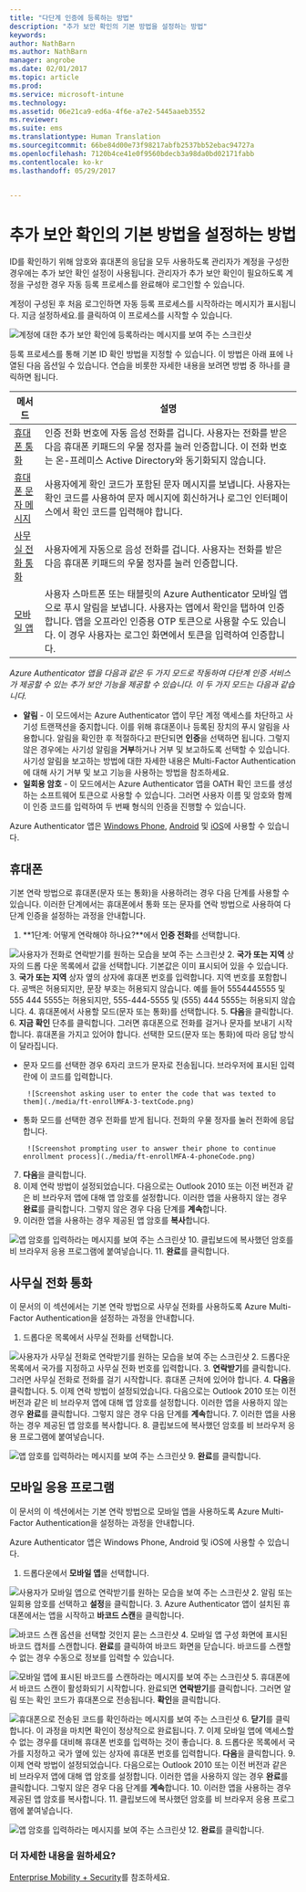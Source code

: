 ```yaml
---
title: "다단계 인증에 등록하는 방법"
description: "추가 보안 확인의 기본 방법을 설정하는 방법"
keywords: 
author: NathBarn
ms.author: NathBarn
manager: angrobe
ms.date: 02/01/2017
ms.topic: article
ms.prod: 
ms.service: microsoft-intune
ms.technology: 
ms.assetid: 06e21ca9-ed6a-4f6e-a7e2-5445aaeb3552
ms.reviewer: 
ms.suite: ems
ms.translationtype: Human Translation
ms.sourcegitcommit: 66be84d00e73f98217abfb2537bb52ebac94727a
ms.openlocfilehash: 7120b4ce41e0f9560bdecb3a98da0bd02171fabb
ms.contentlocale: ko-kr
ms.lasthandoff: 05/29/2017


---
```


# <a name="how-to-set-up-your-preferred-method-for-additional-security-verification"></a>추가 보안 확인의 기본 방법을 설정하는 방법



ID를 확인하기 위해 암호와 휴대폰의 응답을 모두 사용하도록 관리자가 계정을 구성한 경우에는 추가 보안 확인 설정이 사용됩니다. 관리자가 추가 보안 확인이 필요하도록 계정을 구성한 경우 자동 등록 프로세스를 완료해야 로그인할 수 있습니다.

계정이 구성된 후 처음 로그인하면 자동 등록 프로세스를 시작하라는 메시지가 표시됩니다. 지금 설정하세요.를 클릭하여 이 프로세스를 시작할 수 있습니다.

![계정에 대한 추가 보안 확인에 등록하라는 메시지를 보여 주는 스크린샷](./media/ft-enrollMFA-1-beginProcess.png)

등록 프로세스를 통해 기본 ID 확인 방법을 지정할 수 있습니다. 이 방법은 아래 표에 나열된 다음 옵션일 수 있습니다. 연습을 비롯한 자세한 내용을 보려면 방법 중 하나를 클릭하면 됩니다.


|메서드|설명|
|------------|----------------------------------|
|[휴대폰 통화](#mobile-phone)|인증 전화 번호에 자동 음성 전화를 겁니다. 사용자는 전화를 받은 다음 휴대폰 키패드의 우물 정자를 눌러 인증합니다. 이 전화 번호는 온-프레미스 Active Directory와 동기화되지 않습니다.|
|[휴대폰 문자 메시지](#mobile-phone)|사용자에게 확인 코드가 포함된 문자 메시지를 보냅니다. 사용자는 확인 코드를 사용하여 문자 메시지에 회신하거나 로그인 인터페이스에서 확인 코드를 입력해야 합니다.|
|[사무실 전화 통화](#office-phone-call)|사용자에게 자동으로 음성 전화를 겁니다. 사용자는 전화를 받은 다음 휴대폰 키패드의 우물 정자를 눌러 인증합니다.|
|[모바일 앱](#mobile-application)|사용자 스마트폰 또는 태블릿의 Azure Authenticator 모바일 앱으로 푸시 알림을 보냅니다. 사용자는 앱에서 확인을 탭하여 인증합니다. 앱을 오프라인 인증용 OTP 토큰으로 사용할 수도 있습니다. 이 경우 사용자는 로그인 화면에서 토큰을 입력하여 인증합니다.|

_Azure Authenticator 앱을 다음과 같은 두 가지 모드로 작동하여 다단계 인증 서비스가 제공할 수 있는 추가 보안 기능을 제공할 수 있습니다. 이 두 가지 모드는 다음과 같습니다._

- **알림** - 이 모드에서는 Azure Authenticator 앱이 무단 계정 액세스를 차단하고 사기성 트랜잭션을 중지합니다. 이를 위해 휴대폰이나 등록된 장치의 푸시 알림을 사용합니다. 알림을 확인한 후 적절하다고 판단되면 **인증**을 선택하면 됩니다. 그렇지 않은 경우에는 사기성 알림을 **거부**하거나 거부 및 보고하도록 선택할 수 있습니다. 사기성 알림을 보고하는 방법에 대한 자세한 내용은 Multi-Factor Authentication에 대해 사기 거부 및 보고 기능을 사용하는 방법을 참조하세요.
- **일회용 암호** - 이 모드에서는 Azure Authenticator 앱을 OATH 확인 코드를 생성하는 소프트웨어 토큰으로 사용할 수 있습니다. 그러면 사용자 이름 및 암호와 함께 이 인증 코드를 입력하여 두 번째 형식의 인증을 진행할 수 있습니다.

Azure Authenticator 앱은 [Windows Phone](http://www.windowsphone.com/en-us/store/app/azure-authenticator/03a5b2bf-6066-418f-b569-e8aecbc06e50), [Android](https://play.google.com/store/apps/details?id=com.azure.authenticator) 및 [iOS](https://itunes.apple.com/us/app/azure-authenticator/id983156458)에 사용할 수 있습니다.

## <a name="mobile-phone"></a>휴대폰
기본 연락 방법으로 휴대폰(문자 또는 통화)을 사용하려는 경우 다음 단계를 사용할 수 있습니다. 이러한 단계에서는 휴대폰에서 통화 또는 문자를 연락 방법으로 사용하여 다단계 인증을 설정하는 과정을 안내합니다.

1. **1단계: 어떻게 연락해야 하나요?**에서 **인증 전화**를 선택합니다.

  ![사용자가 전화로 연락받기를 원하는 모습을 보여 주는 스크린샷](./media/ft-enrollMFA-2-securityVerification.png)
2.    **국가 또는 지역** 상자의 드롭 다운 목록에서 값을 선택합니다. 기본값은 이미 표시되어 있을 수 있습니다.
3.    **국가 또는 지역** 상자 옆의 상자에 휴대폰 번호를 입력합니다. 지역 번호를 포함합니다.
공백은 허용되지만, 문장 부호는 허용되지 않습니다. 예를 들어 5554445555 및 555 444 5555는 허용되지만, 555-444-5555 및 (555) 444 5555는 허용되지 않습니다.
4.    휴대폰에서 사용할 모드(문자 또는 통화)를 선택합니다.
5.    **다음**을 클릭합니다.
6.    **지금 확인** 단추를 클릭합니다. 그러면 휴대폰으로 전화를 걸거나 문자를 보내기 시작합니다. 휴대폰을 가지고 있어야 합니다. 선택한 모드(문자 또는 통화)에 따라 응답 방식이 달라집니다.
 - 문자 모드를 선택한 경우 6자리 코드가 문자로 전송됩니다. 브라우저에 표시된 입력란에 이 코드를 입력합니다.

        ![Screenshot asking user to enter the code that was texted to them](./media/ft-enrollMFA-3-textCode.png)
 - 통화 모드를 선택한 경우 전화를 받게 됩니다. 전화의 우물 정자를 눌러 전화에 응답합니다.

        ![Screenshot prompting user to answer their phone to continue enrollment process](./media/ft-enrollMFA-4-phoneCode.png)
7. **다음**을 클릭합니다.
8.    이제 연락 방법이 설정되었습니다. 다음으로는 Outlook 2010 또는 이전 버전과 같은 비 브라우저 앱에 대해 앱 암호를 설정합니다. 이러한 앱을 사용하지 않는 경우 **완료**를 클릭합니다. 그렇지 않은 경우 다음 단계를 **계속**합니다.
9. 이러한 앱을 사용하는 경우 제공된 앱 암호를 **복사**합니다.

  ![앱 암호를 입력하라는 메시지를 보여 주는 스크린샷](./media/ft-enrollMFA-5-copyPW.png)
10.    클립보드에 복사했던 암호를 비 브라우저 응용 프로그램에 붙여넣습니다.
11.    **완료**를 클릭합니다.

## <a name="office-phone-call"></a>사무실 전화 통화
이 문서의 이 섹션에서는 기본 연락 방법으로 사무실 전화를 사용하도록 Azure Multi-Factor Authentication을 설정하는 과정을 안내합니다.
1. 드롭다운 목록에서 사무실 전화를 선택합니다.

  ![사용자가 사무실 전화로 연락받기를 원하는 모습을 보여 주는 스크린샷](./media/ft-enrollMFA-6-officePhone.png)
2.    드롭다운 목록에서 국가를 지정하고 사무실 전화 번호를 입력합니다.
3.    **연락받기**를 클릭합니다. 그러면 사무실 전화로 전화를 걸기 시작합니다. 휴대폰 근처에 있어야 합니다.
4.    **다음**을 클릭합니다.
5.    이제 연락 방법이 설정되었습니다. 다음으로는 Outlook 2010 또는 이전 버전과 같은 비 브라우저 앱에 대해 앱 암호를 설정합니다. 이러한 앱을 사용하지 않는 경우 **완료**를 클릭합니다. 그렇지 않은 경우 다음 단계를 **계속**합니다.
7.    이러한 앱을 사용하는 경우 제공된 앱 암호를 복사합니다.
8.    클립보드에 복사했던 암호를 비 브라우저 응용 프로그램에 붙여넣습니다.

  ![앱 암호를 입력하라는 메시지를 보여 주는 스크린샷](./media/ft-enrollMFA-7-pastePW.png)
9.    **완료**를 클릭합니다.

## <a name="mobile-application"></a>모바일 응용 프로그램
이 문서의 이 섹션에서는 기본 연락 방법으로 모바일 앱을 사용하도록 Azure Multi-Factor Authentication을 설정하는 과정을 안내합니다.

Azure Authenticator 앱은 Windows Phone, Android 및 iOS에 사용할 수 있습니다.

1. 드롭다운에서 **모바일 앱**을 선택합니다.

  ![사용자가 모바일 앱으로 연락받기를 원하는 모습을 보여 주는 스크린샷](./media/ft-enrollMFA-8-mobileApp.png)
2.    알림 또는 일회용 암호를 선택하고 **설정**을 클릭합니다.
3.    Azure Authenticator 앱이 설치된 휴대폰에서는 앱을 시작하고 **바코드 스캔**을 클릭합니다.

  ![바코드 스캔 옵션을 선택할 것인지 묻는 스크린샷](./media/ft-enrollMFA-9-scanBarcode.png)
4.    모바일 앱 구성 화면에 표시된 바코드 캡처를 스캔합니다. **완료**를 클릭하여 바코드 화면을 닫습니다. 바코드를 스캔할 수 없는 경우 수동으로 정보를 입력할 수 있습니다.

  ![모바일 앱에 표시된 바코드를 스캔하라는 메시지를 보여 주는 스크린샷](./media/ft-enrollMFA-9-scanBarcode2.png)
5.    휴대폰에서 바코드 스캔이 활성화되기 시작합니다. 완료되면 **연락받기**를 클릭합니다. 그러면 알림 또는 확인 코드가 휴대폰으로 전송됩니다. **확인**을 클릭합니다.

  ![휴대폰으로 전송된 코드를 확인하라는 메시지를 보여 주는 스크린샷](./media/ft-enrollMFA-10-verifyActivation.png)
6.    **닫기**를 클릭합니다. 이 과정을 마치면 확인이 정상적으로 완료됩니다.
7.    이제 모바일 앱에 액세스할 수 없는 경우를 대비해 휴대폰 번호를 입력하는 것이 좋습니다.
8.    드롭다운 목록에서 국가를 지정하고 국가 옆에 있는 상자에 휴대폰 번호를 입력합니다. **다음**을 클릭합니다.
9.    이제 연락 방법이 설정되었습니다. 다음으로는 Outlook 2010 또는 이전 버전과 같은 비 브라우저 앱에 대해 앱 암호를 설정합니다. 이러한 앱을 사용하지 않는 경우 **완료**를 클릭합니다. 그렇지 않은 경우 다음 단계를 **계속**합니다.
10.    이러한 앱을 사용하는 경우 제공된 앱 암호를 복사합니다.
11.    클립보드에 복사했던 암호를 비 브라우저 응용 프로그램에 붙여넣습니다.

  ![앱 암호를 입력하라는 메시지를 보여 주는 스크린샷](./media/ft-enrollMFA-11-securityVerification.png)
12.    **완료**를 클릭합니다.

### <a name="want-to-learn-more"></a>더 자세한 내용을 원하세요?
[Enterprise Mobility + Security](https://www.microsoft.com/en-us/server-cloud/enterprise-mobility/overview.aspx)를 참조하세요.

